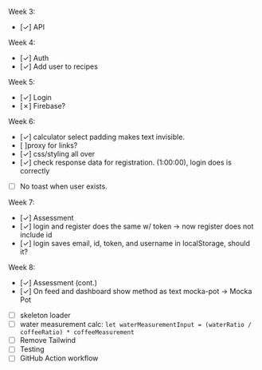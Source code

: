 Week 3:

- [✓] API

Week 4:

- [✓] Auth
- [✓] Add user to recipes

Week 5:

- [✓] Login
- [✗] Firebase?

Week 6:

- [✓] calculator select padding makes text invisible.
- [ ]proxy for links?
- [✓] css/styling all over
- [✓] check response data for registration. (1:00:00), login does is correctly
- [ ] No toast when user exists.

Week 7:

- [✓] Assessment
- [✓] login and register does the same w/ token -> now register does not include id
- [✓] login saves email, id, token, and username in localStorage, should it?

Week 8:

- [✓] Assessment (cont.)
- [✓] On feed and dashboard show method as text mocka-pot -> Mocka Pot
- [ ] skeleton loader
- [ ] water measurement calc:
      `let waterMeasurementInput = (waterRatio / coffeeRatio) * coffeeMeasurement`
- [ ] Remove Tailwind
- [ ] Testing
- [ ] GitHub Action workflow
